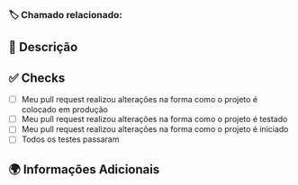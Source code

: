 ### 🏷️ Chamado relacionado: <!-- Número do chamado relacionado com essas alterações. -->

## 📑 Descrição
<!-- Descreva as alterações que foram feitas -->

## ✅ Checks
<!-- Marque as alternativas que repesentam suas alterações -->
- [ ] Meu pull request realizou alterações na forma como o projeto é colocado em produção
- [ ] Meu pull request realizou alterações na forma como o projeto é testado
- [ ] Meu pull request realizou alterações na forma como o projeto é iniciado
- [ ] Todos os testes passaram

## 🌍 Informações Adicionais
<!-- Informações adicionais como breaking changes, novas dependências etc -->
